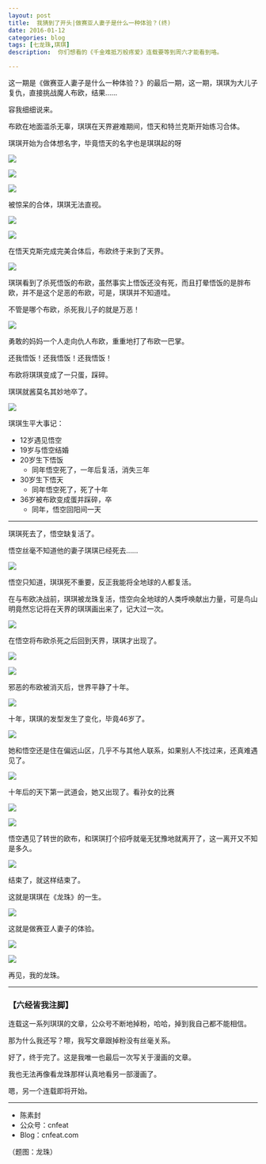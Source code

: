 ```yaml
---
layout: post
title:  我猜到了开头|做赛亚人妻子是什么一种体验？(终)
date: 2016-01-12
categories: blog
tags: [七龙珠,琪琪]
description:  你们想看的《千金难抵万般疼爱》连载要等到周六才能看到咯。

---
```


这一期是《做赛亚人妻子是什么一种体验？》的最后一期，这一期，琪琪为大儿子复仇，直接挑战魔人布欧，结果……

容我细细说来。

布欧在地面滥杀无辜，琪琪在天界避难期间，悟天和特兰克斯开始练习合体。

琪琪开始为合体想名字，毕竟悟天的名字也是琪琪起的呀

![](http://openmindclub.qiniudn.com/team/cnfeat/image/dragonball_chihi_74.jpg)

![](http://openmindclub.qiniudn.com/team/cnfeat/image/dragonball_chihi_75.jpg)

![](http://openmindclub.qiniudn.com/team/cnfeat/image/dragonball_chihi_76.jpg)

被惊呆的合体，琪琪无法直视。

![](http://openmindclub.qiniudn.com/team/cnfeat/image/dragonball_chihi_77.jpg)

![](http://openmindclub.qiniudn.com/team/cnfeat/image/dragonball_chihi_78.jpg)

在悟天克斯完成完美合体后，布欧终于来到了天界。

![](http://openmindclub.qiniudn.com/team/cnfeat/image/dragonball_chihi_79.jpg)

琪琪看到了杀死悟饭的布欧，虽然事实上悟饭还没有死，而且打晕悟饭的是胖布欧，并不是这个足恶的布欧，可是，琪琪并不知道哇。

不管是哪个布欧，杀死我儿子的就是万恶！

![](http://openmindclub.qiniudn.com/team/cnfeat/image/dragonball_chihi_80.jpg)

勇敢的妈妈一个人走向仇人布欧，重重地打了布欧一巴掌。

还我悟饭！还我悟饭！还我悟饭！

布欧将琪琪变成了一只蛋，踩碎。

琪琪就酱莫名其妙地卒了。


![](http://openmindclub.qiniudn.com/team/cnfeat/image/dragonball_chihi_81.jpg)

琪琪生平大事记：

- 12岁遇见悟空
- 19岁与悟空结婚
- 20岁生下悟饭
	+ 同年悟空死了，一年后复活，消失三年
- 30岁生下悟天
	+ 同年悟空死了，死了十年
- 36岁被布欧变成蛋并踩碎，卒
	+ 同年，悟空回阳间一天


-------

琪琪死去了，悟空缺复活了。

悟空丝毫不知道他的妻子琪琪已经死去……

![](http://openmindclub.qiniudn.com/team/cnfeat/image/dragonball_chihi_81_1.jpg)

悟空只知道，琪琪死不重要，反正我能将全地球的人都复活。

在与布欧决战前，琪琪被龙珠复活，悟空向全地球的人类呼唤献出力量，可是鸟山明竟然忘记将在天界的琪琪画出来了，记大过一次。

![](http://openmindclub.qiniudn.com/team/cnfeat/image/dragonball_chihi_82.jpg)

在悟空将布欧杀死之后回到天界，琪琪才出现了。

![](http://openmindclub.qiniudn.com/team/cnfeat/image/dragonball_chihi_83.jpg)


![](http://openmindclub.qiniudn.com/team/cnfeat/image/dragonball_chihi_84.jpg)

邪恶的布欧被消灭后，世界平静了十年。



![](http://openmindclub.qiniudn.com/team/cnfeat/image/dragonball_chihi_85.jpg)

十年，琪琪的发型发生了变化，毕竟46岁了。

![](http://openmindclub.qiniudn.com/team/cnfeat/image/dragonball_chihi_86.jpg)

她和悟空还是住在偏远山区，几乎不与其他人联系，如果别人不找过来，还真难遇见了。

![](http://openmindclub.qiniudn.com/team/cnfeat/image/dragonball_chihi_87.jpg)

十年后的天下第一武道会，她又出现了。看孙女的比赛

![](http://openmindclub.qiniudn.com/team/cnfeat/image/dragonball_chihi_88.jpg)

![](http://openmindclub.qiniudn.com/team/cnfeat/image/dragonball_chihi_89.jpg)

悟空遇见了转世的欧布，和琪琪打个招呼就毫无犹豫地就离开了，这一离开又不知是多久。

![](http://openmindclub.qiniudn.com/team/cnfeat/image/dragonball_chihi_91.jpg)

结束了，就这样结束了。


这就是琪琪在《龙珠》的一生。

![](http://openmindclub.qiniudn.com/team/cnfeat/image/dragonball_chihi_90.jpg)

这就是做赛亚人妻子的体验。

![](http://openmindclub.qiniudn.com/team/cnfeat/image/chichi1.jpg)

![](http://openmindclub.qiniudn.com/team/cnfeat/image/chichi2.jpg)

再见，我的龙珠。

----

### **【六经皆我注脚】**

连载这一系列琪琪的文章，公众号不断地掉粉，哈哈，掉到我自己都不能相信。

那为什么我还写？嚓，我写文章跟掉粉没有丝毫关系。

好了，终于完了。这是我唯一也最后一次写关于漫画的文章。

我也无法再像看龙珠那样认真地看另一部漫画了。

嗯，另一个连载即将开始。


----

- 陈素封
- 公众号：cnfeat
- Blog：cnfeat.com

（题图：龙珠）



